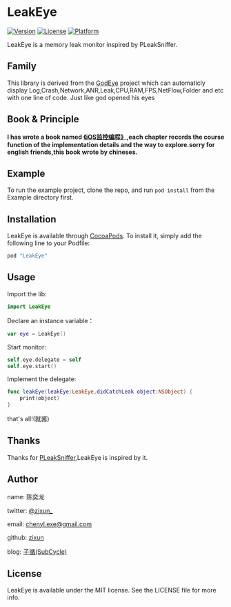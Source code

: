 # LeakEye

[![Version](https://img.shields.io/cocoapods/v/LeakEye.svg?style=flat)](http://cocoapods.org/pods/LeakEye)
[![License](https://img.shields.io/cocoapods/l/LeakEye.svg?style=flat)](http://cocoapods.org/pods/LeakEye)
[![Platform](https://img.shields.io/cocoapods/p/LeakEye.svg?style=flat)](http://cocoapods.org/pods/LeakEye)

LeakEye is a memory leak monitor inspired by PLeakSniffer.

## Family
This library is derived from the [GodEye](https://github.com/zixun/GodEye) project which can automaticly display Log,Crash,Network,ANR,Leak,CPU,RAM,FPS,NetFlow,Folder and etc with one line of code. Just like god opened his eyes

## Book & Principle

**I has wrote a book named [《iOS监控编程》](),each chapter records the course function of the implementation details and the way to explore.sorry for english friends,this book wrote by chineses.**


## Example

To run the example project, clone the repo, and run `pod install` from the Example directory first.


## Installation

LeakEye is available through [CocoaPods](http://cocoapods.org). To install
it, simply add the following line to your Podfile:

```ruby
pod "LeakEye"
```

## Usage
Import the lib:

```swift
import LeakEye
```

Declare an instance variable：

```swift
var eye = LeakEye()
```

Start monitor:

```swift
self.eye.delegate = self
self.eye.start()
```

Implement the delegate:

```swift
func leakEye(leakEye:LeakEye,didCatchLeak object:NSObject) {
    print(object)
}
```

that's all!(就酱)

## Thanks
Thanks for [PLeakSniffer](https://github.com/music4kid/PLeakSniffer),LeakEye is inspired by it.

## Author

name: 陈奕龙

twitter: [@zixun_](https://twitter.com/zixun_)

email: chenyl.exe@gmail.com

github: [zixun](https://github.com/zixun)

blog: [子循(SubCycle)](http://zixun.github.io/)

## License

LeakEye is available under the MIT license. See the LICENSE file for more info.
